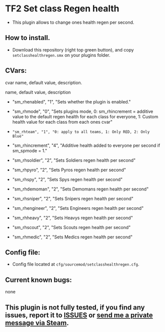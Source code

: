# TF2 Set class Regen health

- This plugin allows to change ones health regen per second.

## How to install.
- Download this repository (right top green button), and copy `setclasshealthregen.smx` on your plugins folder.

## CVars:

cvar name, default value, description.

name, default value, description

-    "sm_rhenabled", "1", "Sets whether the plugin is enabled."

-    "sm_rhmode", "0", "Sets plugins mode, 0: sm_rhincrement = additive value to the default regen health for each class for everyone, 1: Custom health value for each class from each ones cvar"
-     "sm_rhteam", "1", "0: apply to all teams, 1: Only RED, 2: Only Blue"

-    "sm_rhincrement", "4", "Additive health added to everyone per second if sm_spmode = 1."

-    "sm_rhsoldier", "2", "Sets Soldiers regen health per second"
-    "sm_rhpyro", "2", "Sets Pyros regen health per second"
-    "sm_rhspy", "2", "Sets Spys regen health per second"
-    "sm_rhdemoman", "2", "Sets Demomans regen health per second"
-    "sm_rhsniper", "2", "Sets Snipers regen health per second"
-    "sm_rhengineer", "2", "Sets Engineers regen health per second"
-    "sm_rhheavy", "2", "Sets Heavys regen health per second"
-    "sm_rhscout", "2", "Sets Scouts regen health per second"
-    "sm_rhmedic", "2", "Sets Medics regen health per second"


## Config file:
- Config file located at `cfg/sourcemod/setclasshealthregen.cfg`.

## Current known bugs:
none

## This plugin is not fully tested, if you find any issues, report it to [ISSUES](https://github.com/Frenzoid/TF2_SetClassHealthRegen/issues) or [send me a private message via Steam](https://steamcommunity.com/id/MrFren/).
